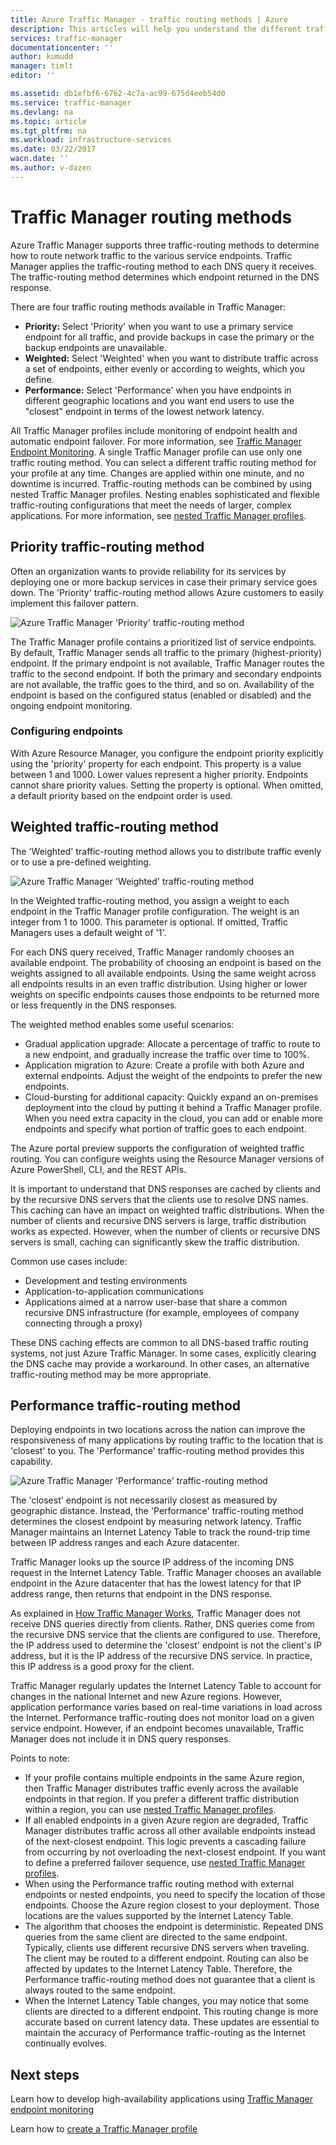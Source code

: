 ```yaml
---
title: Azure Traffic Manager - traffic routing methods | Azure
description: This articles will help you understand the different traffic routing methods used by Traffic Manager
services: traffic-manager
documentationcenter: ''
author: kumudd
manager: timlt
editor: ''

ms.assetid: db1efbf6-6762-4c7a-ac99-675d4eeb54d0
ms.service: traffic-manager
ms.devlang: na
ms.topic: article
ms.tgt_pltfrm: na
ms.workload: infrastructure-services
ms.date: 03/22/2017
wacn.date: ''
ms.author: v-dazen
---
```


# Traffic Manager routing methods

Azure Traffic Manager supports three traffic-routing methods to determine how to route network traffic to the various service endpoints. Traffic Manager applies the traffic-routing method to each DNS query it receives. The traffic-routing method determines which endpoint returned in the DNS response.

There are four traffic routing methods available in Traffic Manager:

* **Priority:** Select 'Priority' when you want to use a primary service endpoint for all traffic, and provide backups in case the primary or the backup endpoints are unavailable.
* **Weighted:** Select 'Weighted' when you want to distribute traffic across a set of endpoints, either evenly or according to weights, which you define.
* **Performance:** Select 'Performance' when you have endpoints in different geographic locations and you want end users to use the "closest" endpoint in terms of the lowest network latency.

All Traffic Manager profiles include monitoring of endpoint health and automatic endpoint failover. For more information, see [Traffic Manager Endpoint Monitoring](traffic-manager-monitoring.md). A single Traffic Manager profile can use only one traffic routing method. You can select a different traffic routing method for your profile at any time. Changes are applied within one minute, and no downtime is incurred. Traffic-routing methods can be combined by using nested Traffic Manager profiles. Nesting enables sophisticated and flexible traffic-routing configurations that meet the needs of larger, complex applications. For more information, see [nested Traffic Manager profiles](traffic-manager-nested-profiles.md).

## Priority traffic-routing method

Often an organization wants to provide reliability for its services by deploying one or more backup services in case their primary service goes down. The 'Priority' traffic-routing method allows Azure customers to easily implement this failover pattern.

![Azure Traffic Manager 'Priority' traffic-routing method][1]

The Traffic Manager profile contains a prioritized list of service endpoints. By default, Traffic Manager sends all traffic to the primary (highest-priority) endpoint. If the primary endpoint is not available, Traffic Manager routes the traffic to the second endpoint. If both the primary and secondary endpoints are not available, the traffic goes to the third, and so on. Availability of the endpoint is based on the configured status (enabled or disabled) and the ongoing endpoint monitoring.

### Configuring endpoints

With Azure Resource Manager, you configure the endpoint priority explicitly using the 'priority' property for each endpoint. This property is a value between 1 and 1000. Lower values represent a higher priority. Endpoints cannot share priority values. Setting the property is optional. When omitted, a default priority based on the endpoint order is used.

## Weighted traffic-routing method
The 'Weighted' traffic-routing method allows you to distribute traffic evenly or to use a pre-defined weighting.

![Azure Traffic Manager 'Weighted' traffic-routing method][2]

In the Weighted traffic-routing method, you assign a weight to each endpoint in the Traffic Manager profile configuration. The weight is an integer from 1 to 1000. This parameter is optional. If omitted, Traffic Managers uses a default weight of '1'.

For each DNS query received, Traffic Manager randomly chooses an available endpoint. The probability of choosing an endpoint is based on the weights assigned to all available endpoints. Using the same weight across all endpoints results in an even traffic distribution. Using higher or lower weights on specific endpoints causes those endpoints to be returned more or less frequently in the DNS responses.

The weighted method enables some useful scenarios:

* Gradual application upgrade: Allocate a percentage of traffic to route to a new endpoint, and gradually increase the traffic over time to 100%.
* Application migration to Azure: Create a profile with both Azure and external endpoints. Adjust the weight of the endpoints to prefer the new endpoints.
* Cloud-bursting for additional capacity: Quickly expand an on-premises deployment into the cloud by putting it behind a Traffic Manager profile. When you need extra capacity in the cloud, you can add or enable more endpoints and specify what portion of traffic goes to each endpoint.

The Azure portal preview supports the configuration of weighted traffic routing.  You can configure weights using the Resource Manager versions of Azure PowerShell, CLI, and the REST APIs.

It is important to understand that DNS responses are cached by clients and by the recursive DNS servers that the clients use to resolve DNS names. This caching can have an impact on weighted traffic distributions. When the number of clients and recursive DNS servers is large, traffic distribution works as expected. However, when the number of clients or recursive DNS servers is small, caching can significantly skew the traffic distribution.

Common use cases include:

* Development and testing environments
* Application-to-application communications
* Applications aimed at a narrow user-base that share a common recursive DNS infrastructure (for example, employees of company connecting through a proxy)

These DNS caching effects are common to all DNS-based traffic routing systems, not just Azure Traffic Manager. In some cases, explicitly clearing the DNS cache may provide a workaround. In other cases, an alternative traffic-routing method may be more appropriate.

## Performance traffic-routing method

Deploying endpoints in two locations across the nation can improve the responsiveness of many applications by routing traffic to the location that is 'closest' to you. The 'Performance' traffic-routing method provides this capability.

![Azure Traffic Manager 'Performance' traffic-routing method][3]

The 'closest' endpoint is not necessarily closest as measured by geographic distance. Instead, the 'Performance' traffic-routing method determines the closest endpoint by measuring network latency. Traffic Manager maintains an Internet Latency Table to track the round-trip time between IP address ranges and each Azure datacenter.

Traffic Manager looks up the source IP address of the incoming DNS request in the Internet Latency Table. Traffic Manager chooses an available endpoint in the Azure datacenter that has the lowest latency for that IP address range, then returns that endpoint in the DNS response.

As explained in [How Traffic Manager Works](traffic-manager-overview.md#how-traffic-manager-works), Traffic Manager does not receive DNS queries directly from clients. Rather, DNS queries come from the recursive DNS service that the clients are configured to use. Therefore, the IP address used to determine the 'closest' endpoint is not the client's IP address, but it is the IP address of the recursive DNS service. In practice, this IP address is a good proxy for the client.

Traffic Manager regularly updates the Internet Latency Table to account for changes in the national Internet and new Azure regions. However, application performance varies based on real-time variations in load across the Internet. Performance traffic-routing does not monitor load on a given service endpoint. However, if an endpoint becomes unavailable, Traffic Manager does not include it in DNS query responses.

Points to note:

* If your profile contains multiple endpoints in the same Azure region, then Traffic Manager distributes traffic evenly across the available endpoints in that region. If you prefer a different traffic distribution within a region, you can use [nested Traffic Manager profiles](traffic-manager-nested-profiles.md).
* If all enabled endpoints in a given Azure region are degraded, Traffic Manager distributes traffic across all other available endpoints instead of the next-closest endpoint. This logic prevents a cascading failure from occurring by not overloading the next-closest endpoint. If you want to define a preferred failover sequence, use [nested Traffic Manager profiles](traffic-manager-nested-profiles.md).
* When using the Performance traffic routing method with external endpoints or nested endpoints, you need to specify the location of those endpoints. Choose the Azure region closest to your deployment. Those locations are the values supported by the Internet Latency Table.
* The algorithm that chooses the endpoint is deterministic. Repeated DNS queries from the same client are directed to the same endpoint. Typically, clients use different recursive DNS servers when traveling. The client may be routed to a different endpoint. Routing can also be affected by updates to the Internet Latency Table. Therefore, the Performance traffic-routing method does not guarantee that a client is always routed to the same endpoint.
* When the Internet Latency Table changes, you may notice that some clients are directed to a different endpoint. This routing change is more accurate based on current latency data. These updates are essential to maintain the accuracy of Performance traffic-routing as the Internet continually evolves.

## Next steps

Learn how to develop high-availability applications using [Traffic Manager endpoint monitoring](traffic-manager-monitoring.md)

Learn how to [create a Traffic Manager profile](traffic-manager-create-profile.md)

<!--Image references-->
[1]: ./media/traffic-manager-routing-methods/priority.png
[2]: ./media/traffic-manager-routing-methods/weighted.png
[3]: ./media/traffic-manager-routing-methods/performance.png

